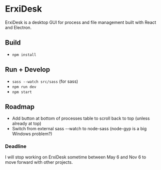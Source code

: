 # ErxiDesk

ErxiDesk is a desktop GUI for process and file management built with React and Electron.

## Build
- ```npm install```

## Run + Develop
- `sass --watch src/sass` (for sass)
- `npm run dev`
- `npm start`

## Roadmap
- Add button at bottom of processes table to scroll back to top (unless already at top)
- Switch from external sass --watch to node-sass (node-gyp is a big Windows problem?)

### Deadline

I will stop working on ErxiDesk sometime between May 6 and Nov 6 to move forward with other projects.
